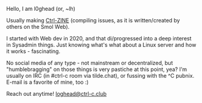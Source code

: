Hello, I am l0ghead (or, ~lh) 

Usually making [Ctrl-ZINE](https://ctrl-c.club/~loghead/ctrl-zine.html) (compiling issues, as it is 
written/created by others on the Smol Web).

I started with Web dev in 2020, and that di/progressed into a deep interest in Sysadmin things. Just knowing what's what about 
a Linux server and how it works - fascinating. 

No social media of any type - not mainstream or decentralized, but "humblebragging" on those things is very pastiche at this 
point, yea? I'm usually on IRC (in #ctrl-c room via tilde.chat), or fussing with the ^C pubnix. E-mail is a favorite of mine,
too :)

Reach out anytime! loghead@ctrl-c.club

<!---
l0ghead/l0ghead is a ✨ special ✨ repository because its `README.md` (this file) appears on your GitHub profile.
You can click the Preview link to take a look at your changes.
--->
